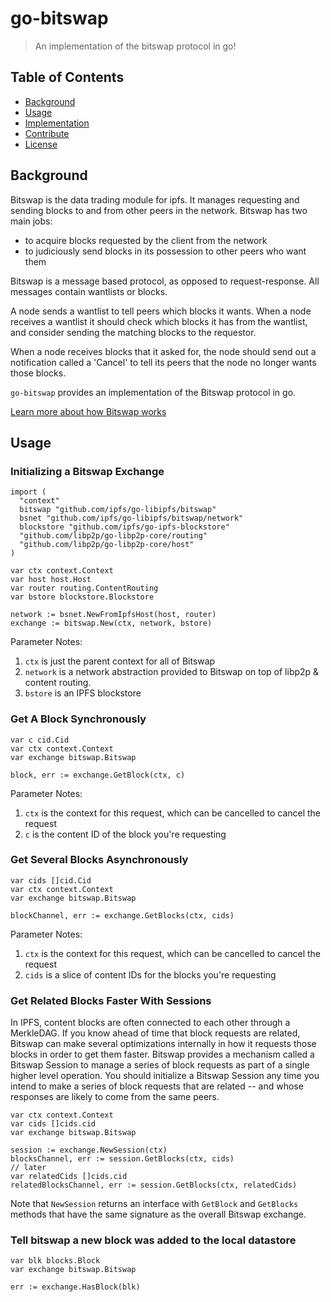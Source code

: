 go-bitswap
==================

> An implementation of the bitswap protocol in go!

## Table of Contents

- [Background](#background)
- [Usage](#usage)
- [Implementation](#implementation)
- [Contribute](#contribute)
- [License](#license)

## Background

Bitswap is the data trading module for ipfs. It manages requesting and sending
blocks to and from other peers in the network. Bitswap has two main jobs:
- to acquire blocks requested by the client from the network
- to judiciously send blocks in its possession to other peers who want them

Bitswap is a message based protocol, as opposed to request-response. All messages
contain wantlists or blocks.

A node sends a wantlist to tell peers which blocks it wants. When a node receives
a wantlist it should check which blocks it has from the wantlist, and consider
sending the matching blocks to the requestor.

When a node receives blocks that it asked for, the node should send out a
notification called a 'Cancel' to tell its peers that the node no longer
wants those blocks.

`go-bitswap` provides an implementation of the Bitswap protocol in go.

[Learn more about how Bitswap works](./docs/how-bitswap-works.md)

## Usage

### Initializing a Bitswap Exchange

```golang
import (
  "context"
  bitswap "github.com/ipfs/go-libipfs/bitswap"
  bsnet "github.com/ipfs/go-libipfs/bitswap/network"
  blockstore "github.com/ipfs/go-ipfs-blockstore"
  "github.com/libp2p/go-libp2p-core/routing"
  "github.com/libp2p/go-libp2p-core/host"
)

var ctx context.Context
var host host.Host
var router routing.ContentRouting
var bstore blockstore.Blockstore

network := bsnet.NewFromIpfsHost(host, router)
exchange := bitswap.New(ctx, network, bstore)
```

Parameter Notes:

1. `ctx` is just the parent context for all of Bitswap
2. `network` is a network abstraction provided to Bitswap on top of libp2p & content routing.
3. `bstore` is an IPFS blockstore

### Get A Block Synchronously

```golang
var c cid.Cid
var ctx context.Context
var exchange bitswap.Bitswap

block, err := exchange.GetBlock(ctx, c)
```

Parameter Notes:

1. `ctx` is the context for this request, which can be cancelled to cancel the request
2. `c` is the content ID of the block you're requesting

### Get Several Blocks Asynchronously

```golang
var cids []cid.Cid
var ctx context.Context
var exchange bitswap.Bitswap

blockChannel, err := exchange.GetBlocks(ctx, cids)
```

Parameter Notes:

1. `ctx` is the context for this request, which can be cancelled to cancel the request
2. `cids` is a slice of content IDs for the blocks you're requesting

### Get Related Blocks Faster With Sessions

In IPFS, content blocks are often connected to each other through a MerkleDAG. If you know ahead of time that block requests are related, Bitswap can make several optimizations internally in how it requests those blocks in order to get them faster. Bitswap provides a mechanism called a Bitswap Session to manage a series of block requests as part of a single higher level operation. You should initialize a Bitswap Session any time you intend to make a series of block requests that are related -- and whose responses are likely to come from the same peers.

```golang
var ctx context.Context
var cids []cids.cid
var exchange bitswap.Bitswap

session := exchange.NewSession(ctx)
blocksChannel, err := session.GetBlocks(ctx, cids)
// later
var relatedCids []cids.cid
relatedBlocksChannel, err := session.GetBlocks(ctx, relatedCids)
```

Note that `NewSession` returns an interface with `GetBlock` and `GetBlocks` methods that have the same signature as the overall Bitswap exchange.

### Tell bitswap a new block was added to the local datastore

```golang
var blk blocks.Block
var exchange bitswap.Bitswap

err := exchange.HasBlock(blk)
```
